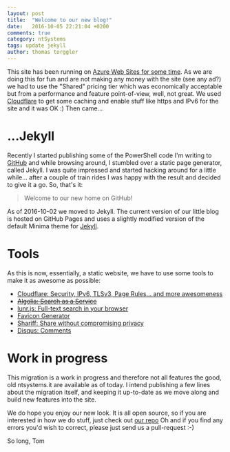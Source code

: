 ```yaml
---
layout: post
title:  "Welcome to our new blog!"
date:   2016-10-05 22:21:04 +0200
comments: true
category: ntSystems
tags: update jekyll
author: thomas torggler
---
```


This site has been running on [Azure Web Sites for some time](https://ntsystems.it/post/moving-to-azure). As we are doing this for fun and are not making any money with the site (see any ad?) we had to use the "Shared" pricing tier which was economically acceptable but from a performance and feature point-of-view, well, not great. We used [Cloudflare](https://www.cloudflare.com) to get some caching and enable stuff like https and IPv6 for the site and it was OK :) Then came...

<!-- more -->

# ...Jekyll
Recently I started publishing some of the PowerShell code I'm writing to [GitHub](https://githum.com/tomtorggler) and while browsing around, I stumbled over a static page generator, called Jekyll. I was quite impressed and started hacking around for a little while... after a couple of train rides I was happy with the result and decided to give it a go. So, that's it: 

> Welcome to our new home on GitHub!

As of 2016-10-02 we moved to Jekyll. The current version of our little blog is hosted on GitHub Pages and uses a slightly modified version of the default Minima theme for [Jekyll](http://jekyllrb.com/).

# Tools
As this is now, essentially, a static website, we have to use some tools to make it as awesome as possible:

- [Cloudflare: Security, IPv6, TLSv3, Page Rules... and more awesomeness](https://cloudflare.com)
- ~~[Algolia: Search as a Service](https://www.algolia.com/)~~
- [lunr.js: Full-text search in your browser](http://lunrjs.com)
- [Favicon Generator](http://realfavicongenerator.net/)
- [Shariff: Share without compromising privacy](https://github.com/heiseonline/shariff)
- [Disqus: Comments](https://disqus.com)

# Work in progress
This migration is a work in progress and therefore not all features the good, old ntsystems.it are available as of today. I intend publishing a few lines about the migration itself, and keeping it up-to-date as we move along and build new features into the site.


We do hope you enjoy our new look. It is all open source, so if you are interested in how we do stuff, just check out [our repo](https://github.com/tomtorggler/tomtorggler.github.io)
Oh and if you find any errors you'd wish to correct, please just send us a pull-request :-)


So long,
Tom